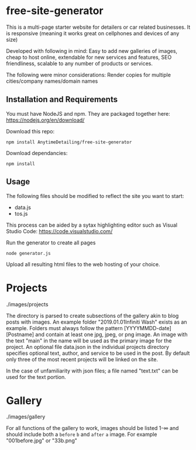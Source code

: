 # free-site-generator
This is a multi-page starter website for detailers or car related businesses. It is responsive (meaning it works great on cellphones and devices of any size)

Developed with following in mind: Easy to add new galleries of images, cheap to host online, extendable for new services and features, SEO friendliness, scalable to any number of products or services.

The following were minor considerations: Render copies for multiple cities/company names/domain names

## Installation and Requirements

You must have NodeJS and npm. They are packaged together here: https://nodejs.org/en/download/

Download this repo:

`npm install AnytimeDetailing/free-site-generator`

Download dependancies:

`npm install`


## Usage

The following files should be modified to reflect the site you want to start:

* data.js
* tos.js

This process can be aided by a sytax highlighting editor such as Visual Studio Code: https://code.visualstudio.com/

Run the generator to create all pages

`node generator.js`

Upload all resulting html files to the web hosting of your choice.



# Projects
./images/projects

The directory is parsed to create subsections of the gallery akin to blog posts with images. An example folder "2019.01.01Infiniti Wash" exists as an example. Folders must always follow the pattern [YYYYMMDD-date][Postname] and contain at least one jpg, jpeg, or png image. An image with the text "main" in the name will be used as the primary image for the project.
An optional file data.json in the individual projects directory specifies optional text, author, and service to be used in the post. By default only three of the most recent projects will be linked on the site.

In the case of unfamiliarity with json files; a file named "text.txt" can be used for the text portion.

# Gallery
./images/gallery

For all functions of the gallery to work, images should be listed 1-∞ and should include both a `before` `b` and `after` `a` image. For example "001before.jpg" or "33b.png"

